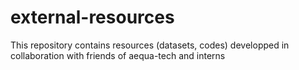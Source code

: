 # external-resources
This repository contains resources (datasets, codes) developped in collaboration with friends of aequa-tech and interns
